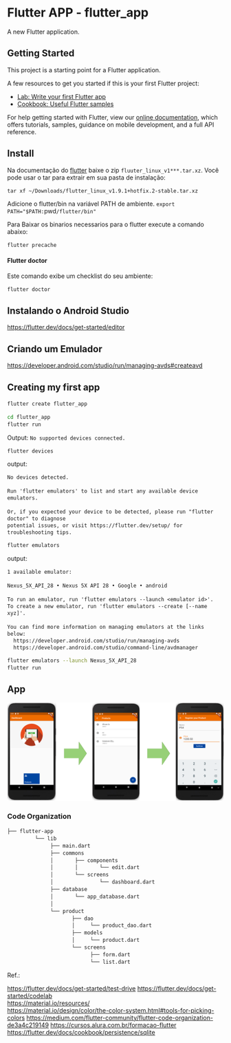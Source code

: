 # Flutter APP - flutter_app

A new Flutter application.

## Getting Started

This project is a starting point for a Flutter application.

A few resources to get you started if this is your first Flutter project:

- [Lab: Write your first Flutter app](https://flutter.dev/docs/get-started/codelab)
- [Cookbook: Useful Flutter samples](https://flutter.dev/docs/cookbook)

For help getting started with Flutter, view our
[online documentation](https://flutter.dev/docs), which offers tutorials,
samples, guidance on mobile development, and a full API reference.

## Install 
Na documentação do [flutter](https://flutter.dev/docs/get-started/install) baixe o zip `fluuter_linux_v1***.tar.xz`. Você pode usar o tar para extrair em sua pasta de instalação:
```
tar xf ~/Downloads/flutter_linux_v1.9.1+hotfix.2-stable.tar.xz
```

Adicione o flutter/bin na variável PATH de ambiente.
`export PATH="$PATH:`pwd`/flutter/bin"`

Para Baixar os binarios necessarios para o flutter execute a comando abaixo:
```bash
flutter precache
```
#### Flutter doctor
Este comando exibe um checklist do seu ambiente:     
```bash
flutter doctor
```

## Instalando o Android Studio
https://flutter.dev/docs/get-started/editor

## Criando um Emulador
https://developer.android.com/studio/run/managing-avds#createavd


## Creating my first app

```bash
flutter create flutter_app
```

```bash
cd flutter_app
flutter run
``` 

Output: `No supported devices connected.`   
   

```bash
flutter devices
```

output:

```
No devices detected.   
   
Run 'flutter emulators' to list and start any available device emulators.   

Or, if you expected your device to be detected, please run "flutter doctor" to diagnose   
potential issues, or visit https://flutter.dev/setup/ for troubleshooting tips.   
```

```bash
flutter emulators
```
output:   
``` 
1 available emulator:

Nexus_5X_API_28 • Nexus 5X API 28 • Google • android

To run an emulator, run 'flutter emulators --launch <emulator id>'.
To create a new emulator, run 'flutter emulators --create [--name xyz]'.

You can find more information on managing emulators at the links below:
  https://developer.android.com/studio/run/managing-avds
  https://developer.android.com/studio/command-line/avdmanager
```

```bash
flutter emulators --launch Nexus_5X_API_28
flutter run
```   

## App

![](images/purchase-order.png)

### Code Organization


```bash
├── flutter-app
         └── lib
              ├── main.dart
              ├── commons
              │       ├── components
              │       │       └── edit.dart
              │       └── screens
              │               └── dashboard.dart
              ├── database
              │       └── app_database.dart
              │
              └── product
                     ├── dao
                     │     └── product_dao.dart
                     ├── models
                     │     └── product.dart
                     └── screens
                           ├── form.dart
                           └── list.dart

```

Ref.:

https://flutter.dev/docs/get-started/test-drive
https://flutter.dev/docs/get-started/codelab   
https://material.io/resources/   
https://material.io/design/color/the-color-system.html#tools-for-picking-colors
https://medium.com/flutter-community/flutter-code-organization-de3a4c219149
https://cursos.alura.com.br/formacao-flutter
https://flutter.dev/docs/cookbook/persistence/sqlite





